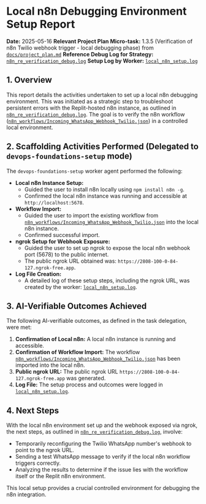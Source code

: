 # Local n8n Debugging Environment Setup Report

**Date:** 2025-05-16
**Relevant Project Plan Micro-task:** 1.3.5 (Verification of n8n Twilio webhook trigger - local debugging phase) from [`docs/project_plan.md`](docs/project_plan.md:49)
**Reference Debug Log for Strategy:** [`n8n_re_verification_debug.log`](n8n_re_verification_debug.log)
**Setup Log by Worker:** [`local_n8n_setup.log`](local_n8n_setup.log)

## 1. Overview

This report details the activities undertaken to set up a local n8n debugging environment. This was initiated as a strategic step to troubleshoot persistent errors with the Replit-hosted n8n instance, as outlined in [`n8n_re_verification_debug.log`](n8n_re_verification_debug.log). The goal is to verify the n8n workflow ([`n8n_workflows/Incoming_WhatsApp_Webhook_Twilio.json`](n8n_workflows/Incoming_WhatsApp_Webhook_Twilio.json)) in a controlled local environment.

## 2. Scaffolding Activities Performed (Delegated to `devops-foundations-setup` mode)

The `devops-foundations-setup` worker agent performed the following:

*   **Local n8n Instance Setup:**
    *   Guided the user to install n8n locally using `npm install n8n -g`.
    *   Confirmed the local n8n instance was running and accessible at `http://localhost:5678`.
*   **Workflow Import:**
    *   Guided the user to import the existing workflow from [`n8n_workflows/Incoming_WhatsApp_Webhook_Twilio.json`](n8n_workflows/Incoming_WhatsApp_Webhook_Twilio.json) into the local n8n instance.
    *   Confirmed successful import.
*   **ngrok Setup for Webhook Exposure:**
    *   Guided the user to set up ngrok to expose the local n8n webhook port (5678) to the public internet.
    *   The public ngrok URL obtained was: `https://2808-100-0-84-127.ngrok-free.app`.
*   **Log File Creation:**
    *   A detailed log of these setup steps, including the ngrok URL, was created by the worker: [`local_n8n_setup.log`](local_n8n_setup.log).

## 3. AI-Verifiable Outcomes Achieved

The following AI-verifiable outcomes, as defined in the task delegation, were met:

1.  **Confirmation of Local n8n:** A local n8n instance is running and accessible.
2.  **Confirmation of Workflow Import:** The workflow [`n8n_workflows/Incoming_WhatsApp_Webhook_Twilio.json`](n8n_workflows/Incoming_WhatsApp_Webhook_Twilio.json) has been imported into the local n8n.
3.  **Public ngrok URL:** The public ngrok URL `https://2808-100-0-84-127.ngrok-free.app` was generated.
4.  **Log File:** The setup process and outcomes were logged in [`local_n8n_setup.log`](local_n8n_setup.log).

## 4. Next Steps

With the local n8n environment set up and the webhook exposed via ngrok, the next steps, as outlined in [`n8n_re_verification_debug.log`](n8n_re_verification_debug.log:25-31), involve:

*   Temporarily reconfiguring the Twilio WhatsApp number's webhook to point to the ngrok URL.
*   Sending a test WhatsApp message to verify if the local n8n workflow triggers correctly.
*   Analyzing the results to determine if the issue lies with the workflow itself or the Replit n8n environment.

This local setup provides a crucial controlled environment for debugging the n8n integration.